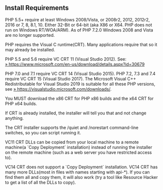 Install Requirements
--------------------

PHP 5.5+ require at least Windows 2008/Vista, or 2008r2, 2012, 2012r2,
2016 or 7, 8, 8.1, 10. Either 32-Bit or 64-bit (aka X86 or X64. PHP does
not run on Windows RT/WOA/ARM). As of PHP 7.2.0 Windows 2008 and Vista
are no longer supported.

PHP requires the Visual C runtime(CRT). Many applications require that
so it may already be installed.

PHP 5.5 and 5.6 require VC CRT 11 (Visual Studio 2012). See:
<a href="https://www.microsoft.com/en-us/download/details.aspx?id=30679" class="link external">» https://www.microsoft.com/en-us/download/details.aspx?id=30679</a>

PHP 7.0 and 7.1 require VC CRT 14 (Visual Studio 2015). PHP 7.2, 7.3 and
7.4 require VC CRT 15 (Visual Studio 2017). The Microsoft Visual C++
Redistributable for Visual Studio 2019 is suitable for all these PHP
versions, see
<a href="https://visualstudio.microsoft.com/downloads/" class="link external">» https://visualstudio.microsoft.com/downloads/</a>.

You MUST download the x86 CRT for PHP x86 builds and the x64 CRT for PHP
x64 builds.

If CRT is already installed, the installer will tell you that and not
change anything.

The CRT installer supports the /quiet and /norestart command-line
switches, so you can script running it.

VC11 CRT DLLs can be copied from your local machine to a remote
machine(a \`Copy Deployment\` installation) instead of running the
installer on the remote machine (such as a web server you have
restricted access to).

VC14 CRT does not support a \`Copy Deployment\` installation. VC14 CRT
has many more DLLs(most in files with names starting with api-\*). If
you can find them all and copy them, it will also work (try a tool like
Resource Hacker to get a list of all the DLLs to copy).
